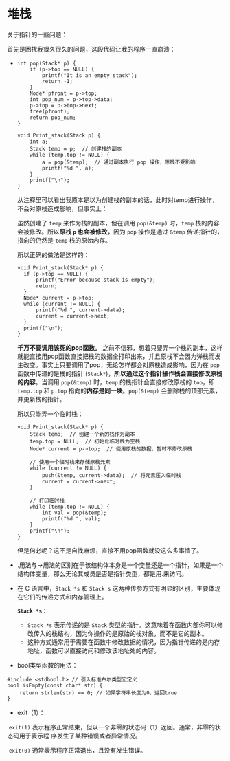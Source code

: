# 堆栈

关于指针的一些问题：

首先是困扰我很久很久的问题，这段代码让我的程序一直崩溃：

- ```
  int pop(Stack* p) {
      if (p->top == NULL) {
          printf("It is an empty stack");
          return -1;
      }
      Node* pfront = p->top;
      int pop_num = p->top->data;
      p->top = p->top->next;
      free(pfront);
      return pop_num;
  }
  
  void Print_stack(Stack p) {
      int a;
      Stack temp = p;  // 创建栈的副本
      while (temp.top != NULL) {
          a = pop(&temp);  // 通过副本执行 pop 操作，原栈不受影响
          printf("%d ", a);
      }
      printf("\n");
  }
  ```

  从注释里可以看出我原本是以为创建栈的副本的话，此时对temp进行操作，不会对原栈造成影响，但事实上：

  虽然创建了 `temp` 来作为栈的副本，但在调用 `pop(&temp)` 时，`temp` 栈的内容会被修改。所以**原栈 `p` 也会被修改**，因为 `pop` 操作是通过 `&temp` 传递指针的，指向的仍然是 `temp` 栈的原始内存。

  所以正确的做法是这样的：

  ```
  void Print_stack(Stack* p) {
  	if (p->top == NULL) {
  		printf("Error because stack is empty");
  		return;
  	}
  	Node* current = p->top;
  	while (current != NULL) {
  		printf("%d ", current->data);
  		current = current->next;
  	}
  	printf("\n");
  }
  ```

  **千万不要调用该死的pop函数。** 之前不信邪，想着只要弄一个栈的副本，这样就能直接用pop函数直接把栈的数据全打印出来，并且原栈不会因为弹栈而发生改变。事实上只要调用了pop，无论怎样都会对原栈造成影响，因为在 `pop` 函数中传递的是栈的指针 (`Stack*`)，**所以通过这个指针操作栈会直接修改原栈的内容**。当调用 `pop(&temp)` 时，`temp` 的栈指针会直接修改原栈的 `top`，即 `temp.top` 和 `p.top` 指向的**内存是同一块**。`pop(&temp)` 会删除栈的顶部元素，并更新栈的指针。

  所以只能弄一个临时栈：

  ```
  void Print_stack(Stack* p) {
      Stack temp;  // 创建一个新的栈作为副本
      temp.top = NULL;  // 初始化临时栈为空栈
      Node* current = p->top;  // 使用原栈的数据，暂时不修改原栈
      
      // 使用一个临时栈来存储原栈元素
      while (current != NULL) {
          push(&temp, current->data);  // 将元素压入临时栈
          current = current->next;
      }
  
      // 打印临时栈
      while (temp.top != NULL) {
          int val = pop(&temp);
          printf("%d ", val);
      }
      printf("\n");
  }
  
  ```

  但是何必呢？这不是自找麻烦，直接不用pop函数就没这么多事情了。

- .用法与->用法的区别在于该结构体本身是一个变量还是一个指针，如果是一个结构体变量，那么无论其成员是否是指针类型，都是用.来访问。

- 在 C 语言中，`Stack *s` 和 `Stack s` 这两种传参方式有明显的区别，主要体现在它们的传递方式和内存管理上。

  **`Stack *s：`**

  - `Stack *s` 表示传递的是 `Stack` 类型的指针。这意味着在函数内部你可以修改传入的栈结构，因为你操作的是原始的栈对象，而不是它的副本。
  - 这种方式通常用于需要在函数中修改数据的情况，因为指针传递的是内存地址，函数可以直接访问和修改该地址处的内容。

- bool类型函数的用法：

```
#include <stdbool.h> // 引入标准布尔类型宏定义
bool isEmpty(const char* str) {
    return strlen(str) == 0; // 如果字符串长度为0，返回true
}
```

- exit（1）：


​	`exit(1)` 表示程序正常结束，但以一个非零的状态码（1）返回。通常，非零的状态码用于表示程	序发生了某种错误或者异常情况。

​	`exit(0)` 通常表示程序正常退出，且没有发生错误。



